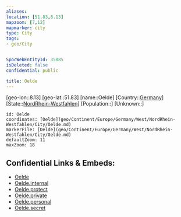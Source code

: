 ```yaml
---
aliases: 
location: [51.83,8.13]
mapzoom: [7,12] 
mapmarker: city 
type: City
tags:
- geo/City


SpocWebEntityId: 35885
isDeleted: false
confidential: public

title: Oelde
---
```

[geo-lon::8.13]
[geo-lat::51.83]
[name::Oelde]
[Country::[Germany](geo/Continent/Europe/Germany.md)]
[State::[NordRhein-Westfahlen](NordRhein-Westfahlen)]
[Population::]
[Unknown::]


```leaflet
id: Oelde
coordinates: [Oelde](geo/Continent/Europe/Germany/West/NordRhein-Westfahlen/City/Oelde.md)
markerFile: [Oelde](geo/Continent/Europe/Germany/West/NordRhein-Westfahlen/City/Oelde.md)
defaultZoom: 11 
maxZoom: 18
```


## Confidential Links & Embeds: 
- [Oelde](../../../../../../../../_public/geo/Continent/Europe/Germany/West/NordRhein-Westfahlen/City/Oelde.md) 
- [Oelde.internal](../../../../../../../../_internal/geo/Continent/Europe/Germany/West/NordRhein-Westfahlen/City/Oelde.internal.md) 
- [Oelde.protect](../../../../../../../../_protect/geo/Continent/Europe/Germany/West/NordRhein-Westfahlen/City/Oelde.protect.md) 
- [Oelde.private](../../../../../../../../_private/geo/Continent/Europe/Germany/West/NordRhein-Westfahlen/City/Oelde.private.md) 
- [Oelde.personal](../../../../../../../../_personal/geo/Continent/Europe/Germany/West/NordRhein-Westfahlen/City/Oelde.personal.md) 
- [Oelde.secret](../../../../../../../../_secret/geo/Continent/Europe/Germany/West/NordRhein-Westfahlen/City/Oelde.secret.md) 
